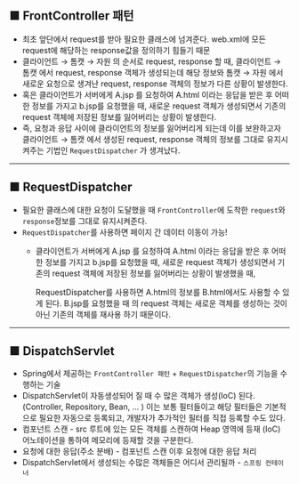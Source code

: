 ## ■  FrontController 패턴

- 최초 앞단에서 request를 받아 필요한 클래스에 넘겨준다.
  web.xml에 모든 request에 해당하는 response값을 정의하기 힘들기 때문
- 클라이언트 → 톰캣 → 자원 의 순서로 request, response 할 때,
  클라이언트 → 톰캣 에서 request, response 객체가 생성되는데 해당 정보와
  톰캣 → 자원 에서 새로운 요청으로 생겨난 request, response 객체의 정보가 다른 상황이 발생한다.
- 혹은 클라이언트가 서버에게 A.jsp 를 요청하여 A.html 이라는 응답을 받은 후 어떠한 정보를 가지고 b.jsp를 요청했을 때, 새로운 request 객체가 생성되면서 기존의 request 객체에 저장된 정보를 잃어버리는 상황이 발생한다.
- 즉, 요청과 응답 사이에 클라이언트의 정보를 잃어버리게 되는데 이를 보완하고자 클라이언트 → 톰캣 에서 생성된 request, response 객체의 정보를 그대로 유지시켜주는 기법인 `RequestDispatcher` 가 생겨났다.

---

## ■  RequestDispatcher

- 필요한 클래스에 대한 요청이 도달했을 때 `FrontController`에 도착한 `request`와 `response`정보를 그대로 유지시켜준다.
- `RequestDispatcher`를 사용하면 페이지 간 데이터 이동이 가능!
    - 클라이언트가 서버에게 A.jsp 를 요청하여 A.html 이라는 응답을 받은 후 어떠한 정보를 가지고 b.jsp를 요청했을 때, 새로운 request 객체가 생성되면서 기존의 request 객체에 저장된 정보를 잃어버리는 상황이 발생했을 때,

      RequestDispatcher를 사용하면 A.html의 정보를 B.html에서도 사용할 수 있게 된다.
      B.jsp를 요청했을 때 의 request 객체는 새로운 객체를 생성하는 것이 아닌 기존의 객체를 재사용 하기 때문이다.


---

## ■  DispatchServlet

- Spring에서 제공하는 `FrontController 패턴` + `RequestDispatcher`의 기능을 수행하는 기술
- DispatchServlet이 자동생성되어 질 때 수 많은 객체가 생성(IoC) 된다.(Controller, Repository, Bean, … ) 이는 보통 필터들이고 해당 필터들은 기본적으로 필요한 자동으로 등록되고, 개발자가 추가적인 필터를 직접 등록할 수도 있다.
- 컴포넌트 스캔 - src 루트에 있는 모든 객체를 스캔하여 Heap 영역에 등재 (IoC)
  어노테이션을 통하여 메모리에 등재할 것을 구분한다.
- 요청에 대한 응답(주소 분배) - 컴포넌트 스캔 이후 요청에 대한 응답 처리
- DispatchServlet에서 생성되는 수많은 객체들은 어디서 관리될까 - `스프링 컨테이너`